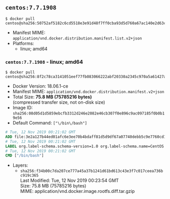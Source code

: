 ## `centos:7.7.1908`

```console
$ docker pull centos@sha256:50752af5182c6cd5518e3e91d48f7ff0cba93d5d760a67ac140e2d63c4dd9efc
```

-	Manifest MIME: `application/vnd.docker.distribution.manifest.list.v2+json`
-	Platforms:
	-	linux; amd64

### `centos:7.7.1908` - linux; amd64

```console
$ docker pull centos@sha256:8f2c78ca3141051eef77fb083066222abf20330a2345c970a5a61427aeb2dc7b
```

-	Docker Version: 18.06.1-ce
-	Manifest MIME: `application/vnd.docker.distribution.manifest.v2+json`
-	Total Size: **75.8 MB (75785216 bytes)**  
	(compressed transfer size, not on-disk size)
-	Image ID: `sha256:08d05d1d5859ebcfb3312d246e2082e46cb307f0e896c9ac097185f0b0b19e56`
-	Default Command: `["\/bin\/bash"]`

```dockerfile
# Tue, 12 Nov 2019 00:21:02 GMT
ADD file:3e2a127b44ed01afc6e3ee70b4bdaff81d5d9df67a07740debb5c9e7760cd15b in / 
# Tue, 12 Nov 2019 00:21:02 GMT
LABEL org.label-schema.schema-version=1.0 org.label-schema.name=CentOS Base Image org.label-schema.vendor=CentOS org.label-schema.license=GPLv2 org.label-schema.build-date=20191024
# Tue, 12 Nov 2019 00:21:02 GMT
CMD ["/bin/bash"]
```

-	Layers:
	-	`sha256:f34b00c7da207ce777a45a37b1241d61bd613c43e3f7c017ceea736bc919c365`  
		Last Modified: Tue, 12 Nov 2019 00:23:54 GMT  
		Size: 75.8 MB (75785216 bytes)  
		MIME: application/vnd.docker.image.rootfs.diff.tar.gzip
